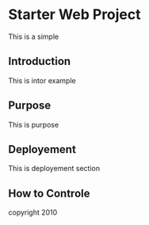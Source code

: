 # Starter Web Project

This is a simple

## Introduction

This is intor example

## Purpose

This is purpose

## Deployement

This is deployement section

## How to Controle

copyright 2010